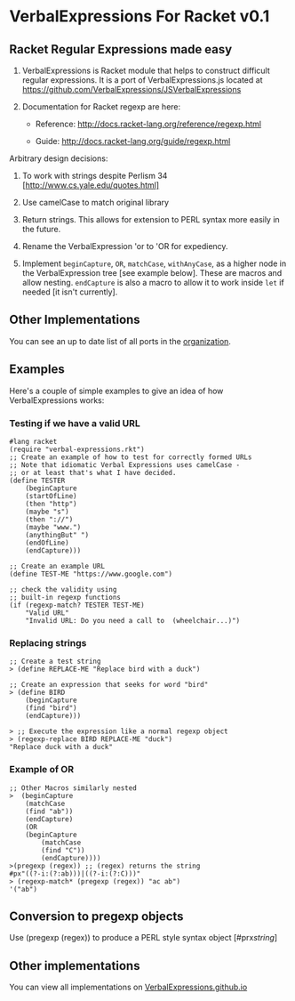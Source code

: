 VerbalExpressions For Racket v0.1
=================================

## Racket Regular Expressions made easy

1. VerbalExpressions is  Racket module that helps to construct difficult regular expressions. It is a port of VerbalExpressions.js located at https://github.com/VerbalExpressions/JSVerbalExpressions

1. Documentation for Racket regexp are here:

   + Reference: http://docs.racket-lang.org/reference/regexp.html
   
   + Guide: http://docs.racket-lang.org/guide/regexp.html
   

Arbitrary design decisions:

1. To work with strings despite Perlism 34 [http://www.cs.yale.edu/quotes.html]

1. Use camelCase to match original library

1. Return strings. This allows for extension to PERL syntax more easily in the future.

1. Rename the VerbalExpression 'or to 'OR for expediency.

1. Implement `beginCapture`, `OR`, `matchCase`, `withAnyCase`, as a higher node in the VerbalExpression tree [see example below]. These are macros and allow nesting. `endCapture` is also a macro to allow it to work inside `let` if needed [it isn't currently].


## Other Implementations
You can see an up to date list of all ports in the [organization](https://github.com/VerbalExpressions). 

## Examples
Here's a couple of simple examples to give an idea of how VerbalExpressions works:

### Testing if we have a valid URL

	#lang racket
	(require "verbal-expressions.rkt")
	;; Create an example of how to test for correctly formed URLs
	;; Note that idiomatic Verbal Expressions uses camelCase -
	;; or at least that's what I have decided.
	(define TESTER 
		(beginCapture
		(startOfLine)
		(then "http")
		(maybe "s")
		(then "://")
		(maybe "www.")
		(anythingBut" ")
		(endOfLine)
		(endCapture)))

	;; Create an example URL
	(define TEST-ME "https://www.google.com")

	;; check the validity using
	;; built-in regexp functions
	(if (regexp-match? TESTER TEST-ME)
		"Valid URL"
		"Invalid URL: Do you need a call to  (wheelchair...)")

### Replacing strings

	;; Create a test string
	> (define REPLACE-ME "Replace bird with a duck")

	;; Create an expression that seeks for word "bird"
	> (define BIRD
		(beginCapture
		(find "bird")
		(endCapture)))

	> ;; Execute the expression like a normal regexp object
	> (regexp-replace BIRD REPLACE-ME "duck")
	"Replace duck with a duck"
	
### Example of OR 
	;; Other Macros similarly nested
	>  (beginCapture
		(matchCase
		(find "ab"))
		(endCapture)
		(OR
		(beginCapture
			(matchCase
			(find "C"))
			(endCapture))))
	>(pregexp (regex)) ;; (regex) returns the string
	#px"((?-i:(?:ab)))|((?-i:(?:C)))"
	> (regexp-match* (pregexp (regex)) "ac ab")
	'("ab")
	
## Conversion to pregexp objects

Use (pregexp (regex)) to produce a PERL style syntax object [#prx*string*]
   
## Other implementations  
You can view all implementations on [VerbalExpressions.github.io](http://VerbalExpressions.github.io)





